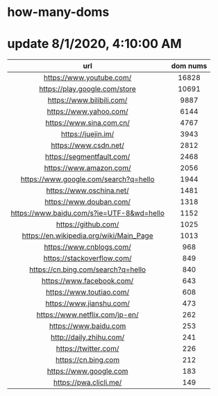 # how-many-doms

# update 8/1/2020, 4:10:00 AM

url | dom nums
:-: | :-:
https://www.youtube.com/ | 16828
https://play.google.com/store | 10691
https://www.bilibili.com/ | 9887
https://www.yahoo.com/ | 6144
https://www.sina.com.cn/ | 4767
https://juejin.im/ | 3943
https://www.csdn.net/ | 2812
https://segmentfault.com/ | 2468
https://www.amazon.com/ | 2056
https://www.google.com/search?q=hello | 1944
https://www.oschina.net/ | 1481
https://www.douban.com/ | 1318
https://www.baidu.com/s?ie=UTF-8&wd=hello | 1152
https://github.com/ | 1025
https://en.wikipedia.org/wiki/Main_Page | 1013
https://www.cnblogs.com/ | 968
https://stackoverflow.com/ | 849
https://cn.bing.com/search?q=hello | 840
https://www.facebook.com/ | 643
https://www.toutiao.com/ | 608
https://www.jianshu.com/ | 473
https://www.netflix.com/jp-en/ | 262
https://www.baidu.com | 253
http://daily.zhihu.com/ | 241
https://twitter.com/ | 226
https://cn.bing.com | 212
https://www.google.com | 183
https://pwa.clicli.me/ | 149
